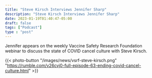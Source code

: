```yaml
---
title: "Steve Kirsch Interviews Jennifer Sharp"
description: "Steve Kirsch Interviews Jennifer Sharp"
date: 2023-01-19T01:40:47-05:00
draft: false
tags: ["Podcast"]
type : "post"
---
```


Jennifer appears on the weekly Vaccine Safety Research Foundation webinar to discuss the state of COVID cancel culture with Steve Kirsch.

{{< photo-button "/images/news/vsrf-steve-kirsch.png" "https://rumble.com/v26cvj0-full-episode-63-ending-covid-cancel-culture.html" >}}
